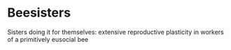 # Beesisters
Sisters doing it for themselves: extensive reproductive plasticity in workers of a primitively eusocial bee
